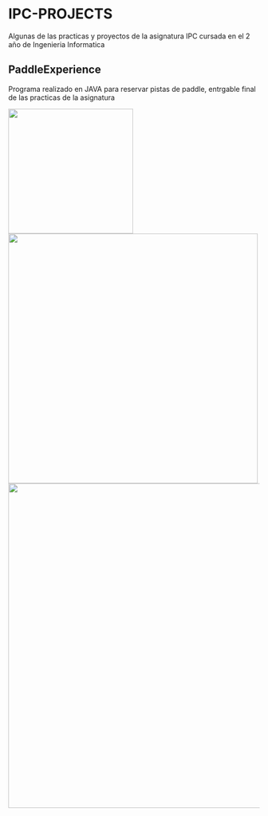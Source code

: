 # IPC-PROJECTS

Algunas de las practicas y proyectos de la asignatura IPC cursada en el 2 año de Ingenieria Informatica


## **PaddleExperience**

Programa realizado en JAVA para reservar pistas de paddle, entrgable final de las practicas de la asignatura

<img src="https://user-images.githubusercontent.com/33281277/180215370-6693ce19-bda7-4faf-8b4c-9a92efac637c.PNG" width="250"> 
<img src="https://user-images.githubusercontent.com/33281277/180215405-6fdcb89a-fa2d-4d63-9d3b-65a0479fb2f6.PNG" width="500">
<img src="https://user-images.githubusercontent.com/33281277/180215391-91053fdb-cf2f-4e21-893f-dec8231122a4.png" width="650">
